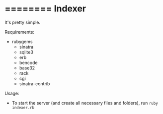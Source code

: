 ========
Indexer
========

It's pretty simple.

Requirements:

* rubygems
  * sinatra
  * sqlite3
  * erb
  * bencode
  * base32
  * rack
  * cgi
  * sinatra-contrib

Usage:

* To start the server (and create all necessary files and folders), run `ruby indexer.rb`